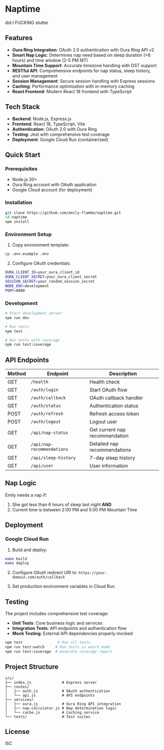 # Naptime

did I FUCKING stutter

## Features

- **Oura Ring Integration**: OAuth 2.0 authentication with Oura Ring API v2
- **Smart Nap Logic**: Determines nap need based on sleep duration (<6 hours) and time window (2-5 PM MT)
- **Mountain Time Support**: Accurate timezone handling with DST support
- **RESTful API**: Comprehensive endpoints for nap status, sleep history, and user management
- **Session Management**: Secure session handling with Express sessions
- **Caching**: Performance optimization with in-memory caching
- **React Frontend**: Modern React 18 frontend with TypeScript

## Tech Stack

- **Backend**: Node.js, Express.js
- **Frontend**: React 18, TypeScript, Vite
- **Authentication**: OAuth 2.0 with Oura Ring
- **Testing**: Jest with comprehensive test coverage
- **Deployment**: Google Cloud Run (containerized)

## Quick Start

### Prerequisites

- Node.js 20+
- Oura Ring account with OAuth application
- Google Cloud account (for deployment)

### Installation

```bash
git clone https://github.com/emily-flambe/naptime.git
cd naptime
npm install
```

### Environment Setup

1. Copy environment template:
```bash
cp .env.example .env
```

2. Configure OAuth credentials:
```bash
OURA_CLIENT_ID=your_oura_client_id
OURA_CLIENT_SECRET=your_oura_client_secret
SESSION_SECRET=your_random_session_secret
NODE_ENV=development
PORT=8080
```

### Development

```bash
# Start development server
npm run dev

# Run tests
npm test

# Run tests with coverage
npm run test:coverage
```

## API Endpoints

| Method | Endpoint | Description |
|--------|----------|-------------|
| GET | `/health` | Health check |
| GET | `/auth/login` | Start OAuth flow |
| GET | `/auth/callback` | OAuth callback handler |
| GET | `/auth/status` | Authentication status |
| POST | `/auth/refresh` | Refresh access token |
| POST | `/auth/logout` | Logout user |
| GET | `/api/nap-status` | Get current nap recommendation |
| GET | `/api/nap-recommendations` | Detailed nap recommendations |
| GET | `/api/sleep-history` | 7-day sleep history |
| GET | `/api/user` | User information |

## Nap Logic

Emily needs a nap if:
1. She got less than 6 hours of sleep last night **AND**
2. Current time is between 2:00 PM and 5:00 PM Mountain Time

## Deployment

### Google Cloud Run

1. Build and deploy:
```bash
make build
make deploy
```

2. Configure OAuth redirect URI to: `https://your-domain.com/auth/callback`

3. Set production environment variables in Cloud Run

## Testing

The project includes comprehensive test coverage:

- **Unit Tests**: Core business logic and services
- **Integration Tests**: API endpoints and authentication flow
- **Mock Testing**: External API dependencies properly mocked

```bash
npm test                # Run all tests
npm run test:watch     # Run tests in watch mode
npm run test:coverage  # Generate coverage report
```

## Project Structure

```
src/
├── index.js              # Express server
├── routes/
│   ├── auth.js           # OAuth authentication
│   └── api.js            # API endpoints
├── services/
│   ├── oura.js           # Oura Ring API integration
│   ├── nap-calculator.js # Nap determination logic
│   └── cache.js          # Caching service
└── tests/                # Test suites
```

## License

ISC
